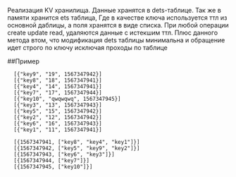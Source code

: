 Реализация KV хранилища. Данные хранятся в dets-таблице. Так же в памяти хранится ets таблица,
  Где в качестве ключа используется ттл из основной даблицы, а поля хранятся в виде списка.
  При любой операции create update read, удаляются данные с истекшим ттл.
  Плюс данного метода втом, что модификация dets таблицы минимальна и обращение идет строго по ключу
  исключая проходы по таблице

  ##Пример
  ```
    [{"key9", "19", 1567347942}]
    [{"key8", "18", 1567347941}]
    [{"key4", "14", 1567347941}]
    [{"key7", "17", 1567347944}]
    [{"key10", "qwqwqwq", 1567347945}]
    [{"key3", "13", 1567347943}]
    [{"key5", "15", 1567347942}]
    [{"key2", "12", 1567347942}]
    [{"key6", "16", 1567347943}]
    [{"key1", "11", 1567347941}]

    [{1567347941, ["key8", "key4", "key1"]}]
    [{1567347942, ["key5", "key9", "key2"]}]
    [{1567347943, ["key6", "key3"]}]
    [{1567347944, ["key7"]}]
    [{1567347945, ["key10"]}]
  ```